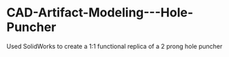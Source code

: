 # CAD-Artifact-Modeling---Hole-Puncher
Used SolidWorks to create a 1:1 functional replica of a 2 prong hole puncher
